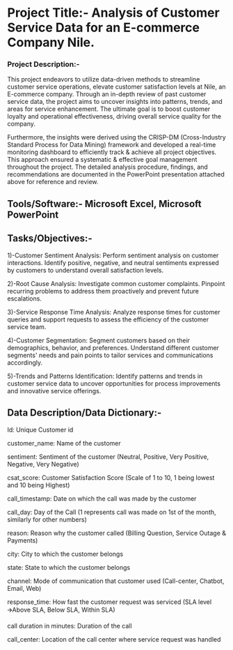 # Project Title:- Analysis of Customer Service Data for an E-commerce Company Nile.

### Project Description:-

This project endeavors to utilize data-driven methods to streamline customer service operations, elevate customer satisfaction levels at Nile, an E-commerce company. Through an in-depth review of past customer service data, the project aims to uncover insights into patterns, trends, and areas for service enhancement. The ultimate goal is to boost customer loyalty and operational effectiveness, driving overall service quality for the company.

Furthermore, the insights were derived using the CRISP-DM (Cross-Industry Standard Process for Data Mining) framework and developed a real-time monitoring dashboard to efficiently track & achieve all project objectives. This approach ensured a systematic & effective goal management throughout the project. The detailed analysis procedure, findings, and recommendations are documented in the PowerPoint presentation attached above for reference and review.

## Tools/Software:- Microsoft Excel, Microsoft PowerPoint

## Tasks/Objectives:- 

1)-Customer Sentiment Analysis: Perform sentiment analysis on customer interactions. Identify positive, negative, and neutral sentiments expressed by customers to understand overall satisfaction levels.

2)-Root Cause Analysis: Investigate common customer complaints. Pinpoint recurring problems to address them proactively and prevent future 
escalations.

3)-Service Response Time Analysis: Analyze response times for customer queries and support requests to assess the efficiency of the customer service team.

4)-Customer Segmentation: Segment customers based on their demographics, behavior, and preferences. Understand different customer segments' needs and pain points to tailor services and communications accordingly.

5)-Trends and Patterns Identification: Identify patterns and trends in customer service data to uncover opportunities for process improvements and innovative service offerings.

## Data Description/Data Dictionary:-

Id: Unique Customer id

customer_name: Name of the customer

sentiment: Sentiment of the customer (Neutral, Positive, Very Positive, 
Negative, Very Negative)

csat_score: Customer Satisfaction Score (Scale of 1 to 10, 1 being lowest and 
10 being Highest)

call_timestamp: Date on which the call was made by the customer

call_day: Day of the Call (1 represents call was made on 1st of the month, 
similarly for other numbers)

reason: Reason why the customer called (Billing Question, Service Outage & 
Payments)

city: City to which the customer belongs

state: State to which the customer belongs

channel: Mode of communication that customer used (Call-center, Chatbot, 
Email, Web)

response_time: How fast the customer request was serviced (SLA level 
🡪Above SLA, Below SLA, Within SLA)

call duration in minutes: Duration of the call

call_center: Location of the call center where service request was handled





